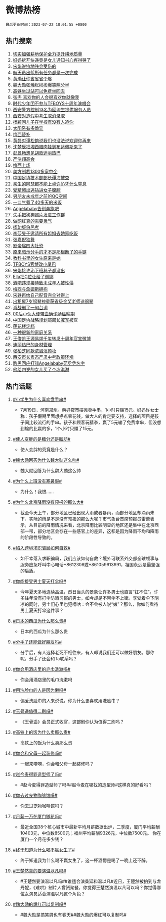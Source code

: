 # 微博热榜

`最后更新时间：2023-07-22 10:01:55 +0800`

## 热门搜索

1. [切实加强耕地保护全力提升耕地质量](https://m.weibo.cn/search?containerid=100103type%3D1%26t%3D10%26q%3D%23%E5%88%87%E5%AE%9E%E5%8A%A0%E5%BC%BA%E8%80%95%E5%9C%B0%E4%BF%9D%E6%8A%A4%E5%85%A8%E5%8A%9B%E6%8F%90%E5%8D%87%E8%80%95%E5%9C%B0%E8%B4%A8%E9%87%8F%23&stream_entry_id=51&isnewpage=1&extparam=seat%3D1%26stream_entry_id%3D51%26c_type%3D51%26pos%3D0%26cate%3D10103%26filter_type%3Drealtimehot%26dgr%3D0%26display_time%3D1689991313%26pre_seqid%3D168999131362601842031&luicode=10000011&lfid=106003type%253D25%2526t%253D3%2526disable_hot%253D1%2526filter_type%253Drealtimehot)
1. [妈妈拆开快递竟是女儿通知书心疼得哭了](https://m.weibo.cn/search?containerid=100103type%3D1%26t%3D10%26q%3D%23%E5%A6%88%E5%A6%88%E6%8B%86%E5%BC%80%E5%BF%AB%E9%80%92%E7%AB%9F%E6%98%AF%E5%A5%B3%E5%84%BF%E9%80%9A%E7%9F%A5%E4%B9%A6%E5%BF%83%E7%96%BC%E5%BE%97%E5%93%AD%E4%BA%86%23&stream_entry_id=31&isnewpage=1&extparam=seat%3D1%26c_type%3D31%26band_rank%3D1%26cate%3D5001%26lcate%3D5001%26realpos%3D1%26stream_entry_id%3D31%26q%3D%2523%25E5%25A6%2588%25E5%25A6%2588%25E6%258B%2586%25E5%25BC%2580%25E5%25BF%25AB%25E9%2580%2592%25E7%25AB%259F%25E6%2598%25AF%25E5%25A5%25B3%25E5%2584%25BF%25E9%2580%259A%25E7%259F%25A5%25E4%25B9%25A6%25E5%25BF%2583%25E7%2596%25BC%25E5%25BE%2597%25E5%2593%25AD%25E4%25BA%2586%2523%26flag%3D32768%26dgr%3D0%26filter_type%3Drealtimehot%26pos%3D0%26display_time%3D1689991313%26pre_seqid%3D168999131362601842031&luicode=10000011&lfid=106003type%253D25%2526t%253D3%2526disable_hot%253D1%2526filter_type%253Drealtimehot)
1. [宋焰说挤地铁会受伤的](https://m.weibo.cn/search?containerid=100103type%3D1%26t%3D10%26q%3D%23%E5%AE%8B%E7%84%B0%E8%AF%B4%E6%8C%A4%E5%9C%B0%E9%93%81%E4%BC%9A%E5%8F%97%E4%BC%A4%E7%9A%84%23&stream_entry_id=31&isnewpage=1&extparam=seat%3D1%26c_type%3D31%26band_rank%3D2%26cate%3D5001%26lcate%3D5001%26realpos%3D2%26stream_entry_id%3D31%26q%3D%2523%25E5%25AE%258B%25E7%2584%25B0%25E8%25AF%25B4%25E6%258C%25A4%25E5%259C%25B0%25E9%2593%2581%25E4%25BC%259A%25E5%258F%2597%25E4%25BC%25A4%25E7%259A%2584%2523%26flag%3D2%26dgr%3D0%26filter_type%3Drealtimehot%26pos%3D1%26display_time%3D1689991313%26pre_seqid%3D168999131362601842031&luicode=10000011&lfid=106003type%253D25%2526t%253D3%2526disable_hot%253D1%2526filter_type%253Drealtimehot)
1. [航天员出舱所有任务都是一次完成](https://m.weibo.cn/search?containerid=100103type%3D1%26t%3D10%26q%3D%23%E8%88%AA%E5%A4%A9%E5%91%98%E5%87%BA%E8%88%B1%E6%89%80%E6%9C%89%E4%BB%BB%E5%8A%A1%E9%83%BD%E6%98%AF%E4%B8%80%E6%AC%A1%E5%AE%8C%E6%88%90%23&stream_entry_id=31&isnewpage=1&extparam=seat%3D1%26c_type%3D31%26band_rank%3D3%26cate%3D5001%26lcate%3D5001%26realpos%3D3%26stream_entry_id%3D31%26q%3D%2523%25E8%2588%25AA%25E5%25A4%25A9%25E5%2591%2598%25E5%2587%25BA%25E8%2588%25B1%25E6%2589%2580%25E6%259C%2589%25E4%25BB%25BB%25E5%258A%25A1%25E9%2583%25BD%25E6%2598%25AF%25E4%25B8%2580%25E6%25AC%25A1%25E5%25AE%258C%25E6%2588%2590%2523%26flag%3D0%26dgr%3D0%26filter_type%3Drealtimehot%26pos%3D2%26display_time%3D1689991313%26pre_seqid%3D168999131362601842031&luicode=10000011&lfid=106003type%253D25%2526t%253D3%2526disable_hot%253D1%2526filter_type%253Drealtimehot)
1. [黄渤让你省省省个够](https://m.weibo.cn/search?containerid=100103type%3D1%26t%3D10%26q%3D%23%E9%BB%84%E6%B8%A4%E8%AE%A9%E4%BD%A0%E7%9C%81%E7%9C%81%E7%9C%81%E4%B8%AA%E5%A4%9F%23&stream_entry_id=31&isnewpage=1&extparam=seat%3D1%26topic_ad%3D1%26band_rank%3D4%26c_type%3D31%26pos%3D3%26cate%3D5001%26lcate%3D5001%26is_ad_pos%3D1%26stream_entry_id%3D31%26adid%3D197040%26q%3D%2523%25E9%25BB%2584%25E6%25B8%25A4%25E8%25AE%25A9%25E4%25BD%25A0%25E7%259C%2581%25E7%259C%2581%25E7%259C%2581%25E4%25B8%25AA%25E5%25A4%259F%2523%26dgr%3D0%26filter_type%3Drealtimehot%26display_time%3D1689991313%26pre_seqid%3D168999131362601842031&luicode=10000011&lfid=106003type%253D25%2526t%253D3%2526disable_hot%253D1%2526filter_type%253Drealtimehot)
1. [魏大勋张瀚张彬彬爆笑两分半](https://m.weibo.cn/search?containerid=100103type%3D1%26t%3D10%26q%3D%23%E9%AD%8F%E5%A4%A7%E5%8B%8B%E5%BC%A0%E7%80%9A%E5%BC%A0%E5%BD%AC%E5%BD%AC%E7%88%86%E7%AC%91%E4%B8%A4%E5%88%86%E5%8D%8A%23&stream_entry_id=31&isnewpage=1&extparam=seat%3D1%26c_type%3D31%26band_rank%3D4%26cate%3D5001%26lcate%3D5001%26realpos%3D4%26stream_entry_id%3D31%26q%3D%2523%25E9%25AD%258F%25E5%25A4%25A7%25E5%258B%258B%25E5%25BC%25A0%25E7%2580%259A%25E5%25BC%25A0%25E5%25BD%25AC%25E5%25BD%25AC%25E7%2588%2586%25E7%25AC%2591%25E4%25B8%25A4%25E5%2588%2586%25E5%258D%258A%2523%26flag%3D1%26dgr%3D0%26filter_type%3Drealtimehot%26pos%3D4%26display_time%3D1689991313%26pre_seqid%3D168999131362601842031&luicode=10000011&lfid=106003type%253D25%2526t%253D3%2526disable_hot%253D1%2526filter_type%253Drealtimehot)
1. [高铁坐过站可以免费坐回去](https://m.weibo.cn/search?containerid=100103type%3D1%26t%3D10%26q%3D%E9%AB%98%E9%93%81%E5%9D%90%E8%BF%87%E7%AB%99%E5%8F%AF%E4%BB%A5%E5%85%8D%E8%B4%B9%E5%9D%90%E5%9B%9E%E5%8E%BB&stream_entry_id=31&isnewpage=1&extparam=seat%3D1%26c_type%3D31%26band_rank%3D5%26cate%3D5001%26lcate%3D5001%26realpos%3D5%26stream_entry_id%3D31%26q%3D%25E9%25AB%2598%25E9%2593%2581%25E5%259D%2590%25E8%25BF%2587%25E7%25AB%2599%25E5%258F%25AF%25E4%25BB%25A5%25E5%2585%258D%25E8%25B4%25B9%25E5%259D%2590%25E5%259B%259E%25E5%258E%25BB%26flag%3D0%26dgr%3D0%26filter_type%3Drealtimehot%26pos%3D5%26display_time%3D1689991313%26pre_seqid%3D168999131362601842031&luicode=10000011&lfid=106003type%253D25%2526t%253D3%2526disable_hot%253D1%2526filter_type%253Drealtimehot)
1. [张杰 喜欢你的人会很喜欢你就像我](https://m.weibo.cn/search?containerid=100103type%3D1%26t%3D10%26q%3D%E5%BC%A0%E6%9D%B0+%E5%96%9C%E6%AC%A2%E4%BD%A0%E7%9A%84%E4%BA%BA%E4%BC%9A%E5%BE%88%E5%96%9C%E6%AC%A2%E4%BD%A0%E5%B0%B1%E5%83%8F%E6%88%91&stream_entry_id=31&isnewpage=1&extparam=seat%3D1%26c_type%3D31%26band_rank%3D6%26cate%3D5001%26lcate%3D5001%26realpos%3D6%26stream_entry_id%3D31%26q%3D%25E5%25BC%25A0%25E6%259D%25B0%2520%25E5%2596%259C%25E6%25AC%25A2%25E4%25BD%25A0%25E7%259A%2584%25E4%25BA%25BA%25E4%25BC%259A%25E5%25BE%2588%25E5%2596%259C%25E6%25AC%25A2%25E4%25BD%25A0%25E5%25B0%25B1%25E5%2583%258F%25E6%2588%2591%26flag%3D1%26dgr%3D0%26filter_type%3Drealtimehot%26pos%3D6%26display_time%3D1689991313%26pre_seqid%3D168999131362601842031&luicode=10000011&lfid=106003type%253D25%2526t%253D3%2526disable_hot%253D1%2526filter_type%253Drealtimehot)
1. [时代少年团不参与TFBOYS十周年演唱会](https://m.weibo.cn/search?containerid=100103type%3D1%26t%3D10%26q%3D%23%E6%97%B6%E4%BB%A3%E5%B0%91%E5%B9%B4%E5%9B%A2%E4%B8%8D%E5%8F%82%E4%B8%8ETFBOYS%E5%8D%81%E5%91%A8%E5%B9%B4%E6%BC%94%E5%94%B1%E4%BC%9A%23&stream_entry_id=31&isnewpage=1&extparam=seat%3D1%26c_type%3D31%26band_rank%3D7%26cate%3D5001%26lcate%3D5001%26realpos%3D7%26stream_entry_id%3D31%26q%3D%2523%25E6%2597%25B6%25E4%25BB%25A3%25E5%25B0%2591%25E5%25B9%25B4%25E5%259B%25A2%25E4%25B8%258D%25E5%258F%2582%25E4%25B8%258ETFBOYS%25E5%258D%2581%25E5%2591%25A8%25E5%25B9%25B4%25E6%25BC%2594%25E5%2594%25B1%25E4%25BC%259A%2523%26flag%3D16%26dgr%3D0%26filter_type%3Drealtimehot%26pos%3D7%26display_time%3D1689991313%26pre_seqid%3D168999131362601842031&luicode=10000011&lfid=106003type%253D25%2526t%253D3%2526disable_hot%253D1%2526filter_type%253Drealtimehot)
1. [西安警方控制13名为回流生提供服务人员](https://m.weibo.cn/search?containerid=100103type%3D1%26t%3D10%26q%3D%23%E8%A5%BF%E5%AE%89%E8%AD%A6%E6%96%B9%E6%8E%A7%E5%88%B613%E5%90%8D%E4%B8%BA%E5%9B%9E%E6%B5%81%E7%94%9F%E6%8F%90%E4%BE%9B%E6%9C%8D%E5%8A%A1%E4%BA%BA%E5%91%98%23&stream_entry_id=31&isnewpage=1&extparam=seat%3D1%26c_type%3D31%26band_rank%3D8%26cate%3D5001%26lcate%3D5001%26realpos%3D8%26stream_entry_id%3D31%26q%3D%2523%25E8%25A5%25BF%25E5%25AE%2589%25E8%25AD%25A6%25E6%2596%25B9%25E6%258E%25A7%25E5%2588%25B613%25E5%2590%258D%25E4%25B8%25BA%25E5%259B%259E%25E6%25B5%2581%25E7%2594%259F%25E6%258F%2590%25E4%25BE%259B%25E6%259C%258D%25E5%258A%25A1%25E4%25BA%25BA%25E5%2591%2598%2523%26flag%3D0%26dgr%3D0%26filter_type%3Drealtimehot%26pos%3D8%26display_time%3D1689991313%26pre_seqid%3D168999131362601842031&luicode=10000011&lfid=106003type%253D25%2526t%253D3%2526disable_hot%253D1%2526filter_type%253Drealtimehot)
1. [西安对造假中考生取消录取](https://m.weibo.cn/search?containerid=100103type%3D1%26t%3D10%26q%3D%23%E8%A5%BF%E5%AE%89%E5%AF%B9%E9%80%A0%E5%81%87%E4%B8%AD%E8%80%83%E7%94%9F%E5%8F%96%E6%B6%88%E5%BD%95%E5%8F%96%23&stream_entry_id=31&isnewpage=1&extparam=seat%3D1%26c_type%3D31%26band_rank%3D9%26cate%3D5001%26lcate%3D5001%26realpos%3D9%26stream_entry_id%3D31%26q%3D%2523%25E8%25A5%25BF%25E5%25AE%2589%25E5%25AF%25B9%25E9%2580%25A0%25E5%2581%2587%25E4%25B8%25AD%25E8%2580%2583%25E7%2594%259F%25E5%258F%2596%25E6%25B6%2588%25E5%25BD%2595%25E5%258F%2596%2523%26flag%3D1%26dgr%3D0%26filter_type%3Drealtimehot%26pos%3D9%26display_time%3D1689991313%26pre_seqid%3D168999131362601842031&luicode=10000011&lfid=106003type%253D25%2526t%253D3%2526disable_hot%253D1%2526filter_type%253Drealtimehot)
1. [杨颖问儿子在学校有没有人追你](https://m.weibo.cn/search?containerid=100103type%3D1%26t%3D10%26q%3D%23%E6%9D%A8%E9%A2%96%E9%97%AE%E5%84%BF%E5%AD%90%E5%9C%A8%E5%AD%A6%E6%A0%A1%E6%9C%89%E6%B2%A1%E6%9C%89%E4%BA%BA%E8%BF%BD%E4%BD%A0%23&stream_entry_id=31&isnewpage=1&extparam=seat%3D1%26c_type%3D31%26band_rank%3D10%26cate%3D5001%26lcate%3D5001%26realpos%3D10%26stream_entry_id%3D31%26q%3D%2523%25E6%259D%25A8%25E9%25A2%2596%25E9%2597%25AE%25E5%2584%25BF%25E5%25AD%2590%25E5%259C%25A8%25E5%25AD%25A6%25E6%25A0%25A1%25E6%259C%2589%25E6%25B2%25A1%25E6%259C%2589%25E4%25BA%25BA%25E8%25BF%25BD%25E4%25BD%25A0%2523%26flag%3D2%26dgr%3D0%26filter_type%3Drealtimehot%26pos%3D10%26display_time%3D1689991313%26pre_seqid%3D168999131362601842031&luicode=10000011&lfid=106003type%253D25%2526t%253D3%2526disable_hot%253D1%2526filter_type%253Drealtimehot)
1. [太阳系有多诡异](https://m.weibo.cn/search?containerid=100103type%3D1%26t%3D10%26q%3D%E5%A4%AA%E9%98%B3%E7%B3%BB%E6%9C%89%E5%A4%9A%E8%AF%A1%E5%BC%82&stream_entry_id=31&isnewpage=1&extparam=seat%3D1%26c_type%3D31%26band_rank%3D11%26cate%3D5001%26lcate%3D5001%26realpos%3D11%26stream_entry_id%3D31%26q%3D%25E5%25A4%25AA%25E9%2598%25B3%25E7%25B3%25BB%25E6%259C%2589%25E5%25A4%259A%25E8%25AF%25A1%25E5%25BC%2582%26flag%3D1%26dgr%3D0%26filter_type%3Drealtimehot%26pos%3D11%26display_time%3D1689991313%26pre_seqid%3D168999131362601842031&luicode=10000011&lfid=106003type%253D25%2526t%253D3%2526disable_hot%253D1%2526filter_type%253Drealtimehot)
1. [梅西替补](https://m.weibo.cn/search?containerid=100103type%3D1%26t%3D10%26q%3D%E6%A2%85%E8%A5%BF%E6%9B%BF%E8%A1%A5&stream_entry_id=31&isnewpage=1&extparam=seat%3D1%26c_type%3D31%26band_rank%3D12%26cate%3D5001%26lcate%3D5001%26realpos%3D12%26stream_entry_id%3D31%26q%3D%25E6%25A2%2585%25E8%25A5%25BF%25E6%259B%25BF%25E8%25A1%25A5%26flag%3D0%26dgr%3D0%26filter_type%3Drealtimehot%26pos%3D12%26display_time%3D1689991313%26pre_seqid%3D168999131362601842031&luicode=10000011&lfid=106003type%253D25%2526t%253D3%2526disable_hot%253D1%2526filter_type%253Drealtimehot)
1. [黄磊对谭松韵说我们也没法说欢迎你再来](https://m.weibo.cn/search?containerid=100103type%3D1%26t%3D10%26q%3D%23%E9%BB%84%E7%A3%8A%E5%AF%B9%E8%B0%AD%E6%9D%BE%E9%9F%B5%E8%AF%B4%E6%88%91%E4%BB%AC%E4%B9%9F%E6%B2%A1%E6%B3%95%E8%AF%B4%E6%AC%A2%E8%BF%8E%E4%BD%A0%E5%86%8D%E6%9D%A5%23&stream_entry_id=31&isnewpage=1&extparam=seat%3D1%26c_type%3D31%26band_rank%3D13%26cate%3D5001%26lcate%3D5001%26realpos%3D13%26stream_entry_id%3D31%26q%3D%2523%25E9%25BB%2584%25E7%25A3%258A%25E5%25AF%25B9%25E8%25B0%25AD%25E6%259D%25BE%25E9%259F%25B5%25E8%25AF%25B4%25E6%2588%2591%25E4%25BB%25AC%25E4%25B9%259F%25E6%25B2%25A1%25E6%25B3%2595%25E8%25AF%25B4%25E6%25AC%25A2%25E8%25BF%258E%25E4%25BD%25A0%25E5%2586%258D%25E6%259D%25A5%2523%26flag%3D1%26dgr%3D0%26filter_type%3Drealtimehot%26pos%3D13%26display_time%3D1689991313%26pre_seqid%3D168999131362601842031&luicode=10000011&lfid=106003type%253D25%2526t%253D3%2526disable_hot%253D1%2526filter_type%253Drealtimehot)
1. [沈梦辰把湘西腊肉挂到布达佩斯来了](https://m.weibo.cn/search?containerid=100103type%3D1%26t%3D10%26q%3D%23%E6%B2%88%E6%A2%A6%E8%BE%B0%E6%8A%8A%E6%B9%98%E8%A5%BF%E8%85%8A%E8%82%89%E6%8C%82%E5%88%B0%E5%B8%83%E8%BE%BE%E4%BD%A9%E6%96%AF%E6%9D%A5%E4%BA%86%23&stream_entry_id=31&isnewpage=1&extparam=seat%3D1%26c_type%3D31%26band_rank%3D14%26cate%3D5001%26lcate%3D5001%26realpos%3D14%26stream_entry_id%3D31%26q%3D%2523%25E6%25B2%2588%25E6%25A2%25A6%25E8%25BE%25B0%25E6%258A%258A%25E6%25B9%2598%25E8%25A5%25BF%25E8%2585%258A%25E8%2582%2589%25E6%258C%2582%25E5%2588%25B0%25E5%25B8%2583%25E8%25BE%25BE%25E4%25BD%25A9%25E6%2596%25AF%25E6%259D%25A5%25E4%25BA%2586%2523%26flag%3D1%26dgr%3D0%26filter_type%3Drealtimehot%26pos%3D14%26display_time%3D1689991313%26pre_seqid%3D168999131362601842031&luicode=10000011&lfid=106003type%253D25%2526t%253D3%2526disable_hot%253D1%2526filter_type%253Drealtimehot)
1. [彭昱畅想见胡歌迪丽热巴](https://m.weibo.cn/search?containerid=100103type%3D1%26t%3D10%26q%3D%23%E5%BD%AD%E6%98%B1%E7%95%85%E6%83%B3%E8%A7%81%E8%83%A1%E6%AD%8C%E8%BF%AA%E4%B8%BD%E7%83%AD%E5%B7%B4%23&stream_entry_id=31&isnewpage=1&extparam=seat%3D1%26c_type%3D31%26band_rank%3D15%26cate%3D5001%26lcate%3D5001%26realpos%3D15%26stream_entry_id%3D31%26q%3D%2523%25E5%25BD%25AD%25E6%2598%25B1%25E7%2595%2585%25E6%2583%25B3%25E8%25A7%2581%25E8%2583%25A1%25E6%25AD%258C%25E8%25BF%25AA%25E4%25B8%25BD%25E7%2583%25AD%25E5%25B7%25B4%2523%26flag%3D1%26dgr%3D0%26filter_type%3Drealtimehot%26pos%3D15%26display_time%3D1689991313%26pre_seqid%3D168999131362601842031&luicode=10000011&lfid=106003type%253D25%2526t%253D3%2526disable_hot%253D1%2526filter_type%253Drealtimehot)
1. [严浩翔高会](https://m.weibo.cn/search?containerid=100103type%3D1%26t%3D10%26q%3D%E4%B8%A5%E6%B5%A9%E7%BF%94%E9%AB%98%E4%BC%9A&stream_entry_id=31&isnewpage=1&extparam=seat%3D1%26c_type%3D31%26band_rank%3D16%26cate%3D5001%26lcate%3D5001%26realpos%3D16%26stream_entry_id%3D31%26q%3D%25E4%25B8%25A5%25E6%25B5%25A9%25E7%25BF%2594%25E9%25AB%2598%25E4%25BC%259A%26flag%3D1%26dgr%3D0%26filter_type%3Drealtimehot%26pos%3D16%26display_time%3D1689991313%26pre_seqid%3D168999131362601842031&luicode=10000011&lfid=106003type%253D25%2526t%253D3%2526disable_hot%253D1%2526filter_type%253Drealtimehot)
1. [梅西上场](https://m.weibo.cn/search?containerid=100103type%3D1%26t%3D10%26q%3D%E6%A2%85%E8%A5%BF%E4%B8%8A%E5%9C%BA&stream_entry_id=31&isnewpage=1&extparam=seat%3D1%26c_type%3D31%26band_rank%3D17%26cate%3D5001%26lcate%3D5001%26realpos%3D17%26stream_entry_id%3D31%26q%3D%25E6%25A2%2585%25E8%25A5%25BF%25E4%25B8%258A%25E5%259C%25BA%26flag%3D1%26dgr%3D0%26filter_type%3Drealtimehot%26pos%3D17%26display_time%3D1689991313%26pre_seqid%3D168999131362601842031&luicode=10000011&lfid=106003type%253D25%2526t%253D3%2526disable_hot%253D1%2526filter_type%253Drealtimehot)
1. [美方制裁1300多家中企](https://m.weibo.cn/search?containerid=100103type%3D1%26t%3D10%26q%3D%23%E7%BE%8E%E6%96%B9%E5%88%B6%E8%A3%811300%E5%A4%9A%E5%AE%B6%E4%B8%AD%E4%BC%81%23&stream_entry_id=31&isnewpage=1&extparam=seat%3D1%26c_type%3D31%26band_rank%3D18%26cate%3D5001%26lcate%3D5001%26realpos%3D18%26stream_entry_id%3D31%26q%3D%2523%25E7%25BE%258E%25E6%2596%25B9%25E5%2588%25B6%25E8%25A3%25811300%25E5%25A4%259A%25E5%25AE%25B6%25E4%25B8%25AD%25E4%25BC%2581%2523%26flag%3D0%26dgr%3D0%26filter_type%3Drealtimehot%26pos%3D18%26display_time%3D1689991313%26pre_seqid%3D168999131362601842031&luicode=10000011&lfid=106003type%253D25%2526t%253D3%2526disable_hot%253D1%2526filter_type%253Drealtimehot)
1. [中国足协技术部部长谭海被查](https://m.weibo.cn/search?containerid=100103type%3D1%26t%3D10%26q%3D%23%E4%B8%AD%E5%9B%BD%E8%B6%B3%E5%8D%8F%E6%8A%80%E6%9C%AF%E9%83%A8%E9%83%A8%E9%95%BF%E8%B0%AD%E6%B5%B7%E8%A2%AB%E6%9F%A5%23&stream_entry_id=31&isnewpage=1&extparam=seat%3D1%26c_type%3D31%26band_rank%3D19%26cate%3D5001%26lcate%3D5001%26realpos%3D19%26stream_entry_id%3D31%26q%3D%2523%25E4%25B8%25AD%25E5%259B%25BD%25E8%25B6%25B3%25E5%258D%258F%25E6%258A%2580%25E6%259C%25AF%25E9%2583%25A8%25E9%2583%25A8%25E9%2595%25BF%25E8%25B0%25AD%25E6%25B5%25B7%25E8%25A2%25AB%25E6%259F%25A5%2523%26flag%3D1%26dgr%3D0%26filter_type%3Drealtimehot%26pos%3D19%26display_time%3D1689991313%26pre_seqid%3D168999131362601842031&luicode=10000011&lfid=106003type%253D25%2526t%253D3%2526disable_hot%253D1%2526filter_type%253Drealtimehot)
1. [亲生的阿瑟都不能上桌许沁凭什么窒息](https://m.weibo.cn/search?containerid=100103type%3D1%26t%3D10%26q%3D%23%E4%BA%B2%E7%94%9F%E7%9A%84%E9%98%BF%E7%91%9F%E9%83%BD%E4%B8%8D%E8%83%BD%E4%B8%8A%E6%A1%8C%E8%AE%B8%E6%B2%81%E5%87%AD%E4%BB%80%E4%B9%88%E7%AA%92%E6%81%AF%23&stream_entry_id=31&isnewpage=1&extparam=seat%3D1%26c_type%3D31%26band_rank%3D20%26cate%3D5001%26lcate%3D5001%26realpos%3D20%26stream_entry_id%3D31%26q%3D%2523%25E4%25BA%25B2%25E7%2594%259F%25E7%259A%2584%25E9%2598%25BF%25E7%2591%259F%25E9%2583%25BD%25E4%25B8%258D%25E8%2583%25BD%25E4%25B8%258A%25E6%25A1%258C%25E8%25AE%25B8%25E6%25B2%2581%25E5%2587%25AD%25E4%25BB%2580%25E4%25B9%2588%25E7%25AA%2592%25E6%2581%25AF%2523%26flag%3D2%26dgr%3D0%26filter_type%3Drealtimehot%26pos%3D20%26display_time%3D1689991313%26pre_seqid%3D168999131362601842031&luicode=10000011&lfid=106003type%253D25%2526t%253D3%2526disable_hot%253D1%2526filter_type%253Drealtimehot)
1. [受精卵出逃钻进女子腹腔](https://m.weibo.cn/search?containerid=100103type%3D1%26t%3D10%26q%3D%23%E5%8F%97%E7%B2%BE%E5%8D%B5%E5%87%BA%E9%80%83%E9%92%BB%E8%BF%9B%E5%A5%B3%E5%AD%90%E8%85%B9%E8%85%94%23&stream_entry_id=31&isnewpage=1&extparam=seat%3D1%26c_type%3D31%26band_rank%3D21%26cate%3D5001%26lcate%3D5001%26realpos%3D21%26stream_entry_id%3D31%26q%3D%2523%25E5%258F%2597%25E7%25B2%25BE%25E5%258D%25B5%25E5%2587%25BA%25E9%2580%2583%25E9%2592%25BB%25E8%25BF%259B%25E5%25A5%25B3%25E5%25AD%2590%25E8%2585%25B9%25E8%2585%2594%2523%26flag%3D2%26dgr%3D0%26filter_type%3Drealtimehot%26pos%3D21%26display_time%3D1689991313%26pre_seqid%3D168999131362601842031&luicode=10000011&lfid=106003type%253D25%2526t%253D3%2526disable_hot%253D1%2526filter_type%253Drealtimehot)
1. [男朋友未成年之前的QQ空间](https://m.weibo.cn/search?containerid=100103type%3D1%26t%3D10%26q%3D%23%E7%94%B7%E6%9C%8B%E5%8F%8B%E6%9C%AA%E6%88%90%E5%B9%B4%E4%B9%8B%E5%89%8D%E7%9A%84QQ%E7%A9%BA%E9%97%B4%23&stream_entry_id=31&isnewpage=1&extparam=seat%3D1%26c_type%3D31%26band_rank%3D22%26cate%3D5001%26lcate%3D5001%26realpos%3D22%26stream_entry_id%3D31%26q%3D%2523%25E7%2594%25B7%25E6%259C%258B%25E5%258F%258B%25E6%259C%25AA%25E6%2588%2590%25E5%25B9%25B4%25E4%25B9%258B%25E5%2589%258D%25E7%259A%2584QQ%25E7%25A9%25BA%25E9%2597%25B4%2523%26flag%3D1%26dgr%3D0%26filter_type%3Drealtimehot%26pos%3D22%26display_time%3D1689991313%26pre_seqid%3D168999131362601842031&luicode=10000011&lfid=106003type%253D25%2526t%253D3%2526disable_hot%253D1%2526filter_type%253Drealtimehot)
1. [一口气煮了40多天的米饭](https://m.weibo.cn/search?containerid=100103type%3D1%26t%3D10%26q%3D%23%E4%B8%80%E5%8F%A3%E6%B0%94%E7%85%AE%E4%BA%8640%E5%A4%9A%E5%A4%A9%E7%9A%84%E7%B1%B3%E9%A5%AD%23&stream_entry_id=31&isnewpage=1&extparam=seat%3D1%26c_type%3D31%26band_rank%3D23%26cate%3D5001%26lcate%3D5001%26realpos%3D23%26stream_entry_id%3D31%26q%3D%2523%25E4%25B8%2580%25E5%258F%25A3%25E6%25B0%2594%25E7%2585%25AE%25E4%25BA%258640%25E5%25A4%259A%25E5%25A4%25A9%25E7%259A%2584%25E7%25B1%25B3%25E9%25A5%25AD%2523%26flag%3D0%26dgr%3D0%26filter_type%3Drealtimehot%26pos%3D23%26display_time%3D1689991313%26pre_seqid%3D168999131362601842031&luicode=10000011&lfid=106003type%253D25%2526t%253D3%2526disable_hot%253D1%2526filter_type%253Drealtimehot)
1. [Angelababy告别奔跑吧](https://m.weibo.cn/search?containerid=100103type%3D1%26t%3D10%26q%3D%23Angelababy%E5%91%8A%E5%88%AB%E5%A5%94%E8%B7%91%E5%90%A7%23&stream_entry_id=31&isnewpage=1&extparam=seat%3D1%26c_type%3D31%26band_rank%3D24%26cate%3D5001%26lcate%3D5001%26realpos%3D24%26stream_entry_id%3D31%26q%3D%2523Angelababy%25E5%2591%258A%25E5%2588%25AB%25E5%25A5%2594%25E8%25B7%2591%25E5%2590%25A7%2523%26flag%3D2%26dgr%3D0%26filter_type%3Drealtimehot%26pos%3D24%26display_time%3D1689991313%26pre_seqid%3D168999131362601842031&luicode=10000011&lfid=106003type%253D25%2526t%253D3%2526disable_hot%253D1%2526filter_type%253Drealtimehot)
1. [失手把狗狗照片发进工作群](https://m.weibo.cn/search?containerid=100103type%3D1%26t%3D10%26q%3D%E5%A4%B1%E6%89%8B%E6%8A%8A%E7%8B%97%E7%8B%97%E7%85%A7%E7%89%87%E5%8F%91%E8%BF%9B%E5%B7%A5%E4%BD%9C%E7%BE%A4&stream_entry_id=31&isnewpage=1&extparam=seat%3D1%26c_type%3D31%26band_rank%3D25%26cate%3D5001%26lcate%3D5001%26realpos%3D25%26stream_entry_id%3D31%26q%3D%25E5%25A4%25B1%25E6%2589%258B%25E6%258A%258A%25E7%258B%2597%25E7%258B%2597%25E7%2585%25A7%25E7%2589%2587%25E5%258F%2591%25E8%25BF%259B%25E5%25B7%25A5%25E4%25BD%259C%25E7%25BE%25A4%26flag%3D0%26dgr%3D0%26filter_type%3Drealtimehot%26pos%3D25%26display_time%3D1689991313%26pre_seqid%3D168999131362601842031&luicode=10000011&lfid=106003type%253D25%2526t%253D3%2526disable_hot%253D1%2526filter_type%253Drealtimehot)
1. [做网红真的需要勇气](https://m.weibo.cn/search?containerid=100103type%3D1%26t%3D10%26q%3D%23%E5%81%9A%E7%BD%91%E7%BA%A2%E7%9C%9F%E7%9A%84%E9%9C%80%E8%A6%81%E5%8B%87%E6%B0%94%23&stream_entry_id=31&isnewpage=1&extparam=seat%3D1%26c_type%3D31%26band_rank%3D26%26cate%3D5001%26lcate%3D5001%26realpos%3D26%26stream_entry_id%3D31%26q%3D%2523%25E5%2581%259A%25E7%25BD%2591%25E7%25BA%25A2%25E7%259C%259F%25E7%259A%2584%25E9%259C%2580%25E8%25A6%2581%25E5%258B%2587%25E6%25B0%2594%2523%26flag%3D1%26dgr%3D0%26filter_type%3Drealtimehot%26pos%3D26%26display_time%3D1689991313%26pre_seqid%3D168999131362601842031&luicode=10000011&lfid=106003type%253D25%2526t%253D3%2526disable_hot%253D1%2526filter_type%253Drealtimehot)
1. [杨玏版伯邑考](https://m.weibo.cn/search?containerid=100103type%3D1%26t%3D10%26q%3D%23%E6%9D%A8%E7%8E%8F%E7%89%88%E4%BC%AF%E9%82%91%E8%80%83%23&stream_entry_id=31&isnewpage=1&extparam=seat%3D1%26c_type%3D31%26band_rank%3D27%26cate%3D5001%26lcate%3D5001%26realpos%3D27%26stream_entry_id%3D31%26q%3D%2523%25E6%259D%25A8%25E7%258E%258F%25E7%2589%2588%25E4%25BC%25AF%25E9%2582%2591%25E8%2580%2583%2523%26flag%3D1%26dgr%3D0%26filter_type%3Drealtimehot%26pos%3D27%26display_time%3D1689991313%26pre_seqid%3D168999131362601842031&luicode=10000011&lfid=106003type%253D25%2526t%253D3%2526disable_hot%253D1%2526filter_type%253Drealtimehot)
1. [李莎旻子邀请所有姐姐去她家吃饭](https://m.weibo.cn/search?containerid=100103type%3D1%26t%3D10%26q%3D%23%E6%9D%8E%E8%8E%8E%E6%97%BB%E5%AD%90%E9%82%80%E8%AF%B7%E6%89%80%E6%9C%89%E5%A7%90%E5%A7%90%E5%8E%BB%E5%A5%B9%E5%AE%B6%E5%90%83%E9%A5%AD%23&stream_entry_id=31&isnewpage=1&extparam=seat%3D1%26c_type%3D31%26band_rank%3D28%26cate%3D5001%26lcate%3D5001%26realpos%3D28%26stream_entry_id%3D31%26q%3D%2523%25E6%259D%258E%25E8%258E%258E%25E6%2597%25BB%25E5%25AD%2590%25E9%2582%2580%25E8%25AF%25B7%25E6%2589%2580%25E6%259C%2589%25E5%25A7%2590%25E5%25A7%2590%25E5%258E%25BB%25E5%25A5%25B9%25E5%25AE%25B6%25E5%2590%2583%25E9%25A5%25AD%2523%26flag%3D1%26dgr%3D0%26filter_type%3Drealtimehot%26pos%3D28%26display_time%3D1689991313%26pre_seqid%3D168999131362601842031&luicode=10000011&lfid=106003type%253D25%2526t%253D3%2526disable_hot%253D1%2526filter_type%253Drealtimehot)
1. [张嘉倪独舞](https://m.weibo.cn/search?containerid=100103type%3D1%26t%3D10%26q%3D%23%E5%BC%A0%E5%98%89%E5%80%AA%E7%8B%AC%E8%88%9E%23&stream_entry_id=31&isnewpage=1&extparam=seat%3D1%26c_type%3D31%26band_rank%3D29%26cate%3D5001%26lcate%3D5001%26realpos%3D29%26stream_entry_id%3D31%26q%3D%2523%25E5%25BC%25A0%25E5%2598%2589%25E5%2580%25AA%25E7%258B%25AC%25E8%2588%259E%2523%26flag%3D1%26dgr%3D0%26filter_type%3Drealtimehot%26pos%3D29%26display_time%3D1689991313%26pre_seqid%3D168999131362601842031&luicode=10000011&lfid=106003type%253D25%2526t%253D3%2526disable_hot%253D1%2526filter_type%253Drealtimehot)
1. [影帝届四大社恐](https://m.weibo.cn/search?containerid=100103type%3D1%26t%3D10%26q%3D%E5%BD%B1%E5%B8%9D%E5%B1%8A%E5%9B%9B%E5%A4%A7%E7%A4%BE%E6%81%90&stream_entry_id=31&isnewpage=1&extparam=seat%3D1%26c_type%3D31%26band_rank%3D30%26cate%3D5001%26lcate%3D5001%26realpos%3D30%26stream_entry_id%3D31%26q%3D%25E5%25BD%25B1%25E5%25B8%259D%25E5%25B1%258A%25E5%259B%259B%25E5%25A4%25A7%25E7%25A4%25BE%25E6%2581%2590%26flag%3D0%26dgr%3D0%26filter_type%3Drealtimehot%26pos%3D30%26display_time%3D1689991313%26pre_seqid%3D168999131362601842031&luicode=10000011&lfid=106003type%253D25%2526t%253D3%2526disable_hot%253D1%2526filter_type%253Drealtimehot)
1. [原来暗示分手的才不是那根断了的手链](https://m.weibo.cn/search?containerid=100103type%3D1%26t%3D10%26q%3D%E5%8E%9F%E6%9D%A5%E6%9A%97%E7%A4%BA%E5%88%86%E6%89%8B%E7%9A%84%E6%89%8D%E4%B8%8D%E6%98%AF%E9%82%A3%E6%A0%B9%E6%96%AD%E4%BA%86%E7%9A%84%E6%89%8B%E9%93%BE&stream_entry_id=31&isnewpage=1&extparam=seat%3D1%26c_type%3D31%26band_rank%3D31%26cate%3D5001%26lcate%3D5001%26realpos%3D31%26stream_entry_id%3D31%26q%3D%25E5%258E%259F%25E6%259D%25A5%25E6%259A%2597%25E7%25A4%25BA%25E5%2588%2586%25E6%2589%258B%25E7%259A%2584%25E6%2589%258D%25E4%25B8%258D%25E6%2598%25AF%25E9%2582%25A3%25E6%25A0%25B9%25E6%2596%25AD%25E4%25BA%2586%25E7%259A%2584%25E6%2589%258B%25E9%2593%25BE%26flag%3D1%26dgr%3D0%26filter_type%3Drealtimehot%26pos%3D31%26display_time%3D1689991313%26pre_seqid%3D168999131362601842031&luicode=10000011&lfid=106003type%253D25%2526t%253D3%2526disable_hot%253D1%2526filter_type%253Drealtimehot)
1. [教科书里的女生原来是她](https://m.weibo.cn/search?containerid=100103type%3D1%26t%3D10%26q%3D%23%E6%95%99%E7%A7%91%E4%B9%A6%E9%87%8C%E7%9A%84%E5%A5%B3%E7%94%9F%E5%8E%9F%E6%9D%A5%E6%98%AF%E5%A5%B9%23&stream_entry_id=31&isnewpage=1&extparam=seat%3D1%26c_type%3D31%26band_rank%3D32%26cate%3D5001%26lcate%3D5001%26realpos%3D32%26stream_entry_id%3D31%26q%3D%2523%25E6%2595%2599%25E7%25A7%2591%25E4%25B9%25A6%25E9%2587%258C%25E7%259A%2584%25E5%25A5%25B3%25E7%2594%259F%25E5%258E%259F%25E6%259D%25A5%25E6%2598%25AF%25E5%25A5%25B9%2523%26flag%3D1%26dgr%3D0%26filter_type%3Drealtimehot%26pos%3D32%26display_time%3D1689991313%26pre_seqid%3D168999131362601842031&luicode=10000011&lfid=106003type%253D25%2526t%253D3%2526disable_hot%253D1%2526filter_type%253Drealtimehot)
1. [TFBOYS官博改小尾巴](https://m.weibo.cn/search?containerid=100103type%3D1%26t%3D10%26q%3D%23TFBOYS%E5%AE%98%E5%8D%9A%E6%94%B9%E5%B0%8F%E5%B0%BE%E5%B7%B4%23&stream_entry_id=31&isnewpage=1&extparam=seat%3D1%26c_type%3D31%26band_rank%3D33%26cate%3D5001%26lcate%3D5001%26realpos%3D33%26stream_entry_id%3D31%26q%3D%2523TFBOYS%25E5%25AE%2598%25E5%258D%259A%25E6%2594%25B9%25E5%25B0%258F%25E5%25B0%25BE%25E5%25B7%25B4%2523%26flag%3D0%26dgr%3D0%26filter_type%3Drealtimehot%26pos%3D33%26display_time%3D1689991313%26pre_seqid%3D168999131362601842031&luicode=10000011&lfid=106003type%253D25%2526t%253D3%2526disable_hot%253D1%2526filter_type%253Drealtimehot)
1. [宋焰接许沁下班巷子都没出](https://m.weibo.cn/search?containerid=100103type%3D1%26t%3D10%26q%3D%23%E5%AE%8B%E7%84%B0%E6%8E%A5%E8%AE%B8%E6%B2%81%E4%B8%8B%E7%8F%AD%E5%B7%B7%E5%AD%90%E9%83%BD%E6%B2%A1%E5%87%BA%23&stream_entry_id=31&isnewpage=1&extparam=seat%3D1%26c_type%3D31%26band_rank%3D34%26cate%3D5001%26lcate%3D5001%26realpos%3D34%26stream_entry_id%3D31%26q%3D%2523%25E5%25AE%258B%25E7%2584%25B0%25E6%258E%25A5%25E8%25AE%25B8%25E6%25B2%2581%25E4%25B8%258B%25E7%258F%25AD%25E5%25B7%25B7%25E5%25AD%2590%25E9%2583%25BD%25E6%25B2%25A1%25E5%2587%25BA%2523%26flag%3D0%26dgr%3D0%26filter_type%3Drealtimehot%26pos%3D34%26display_time%3D1689991313%26pre_seqid%3D168999131362601842031&luicode=10000011&lfid=106003type%253D25%2526t%253D3%2526disable_hot%253D1%2526filter_type%253Drealtimehot)
1. [Ella把C位让给了谢娜](https://m.weibo.cn/search?containerid=100103type%3D1%26t%3D10%26q%3D%23Ella%E6%8A%8AC%E4%BD%8D%E8%AE%A9%E7%BB%99%E4%BA%86%E8%B0%A2%E5%A8%9C%23&stream_entry_id=31&isnewpage=1&extparam=seat%3D1%26c_type%3D31%26band_rank%3D35%26cate%3D5001%26lcate%3D5001%26realpos%3D35%26stream_entry_id%3D31%26q%3D%2523Ella%25E6%258A%258AC%25E4%25BD%258D%25E8%25AE%25A9%25E7%25BB%2599%25E4%25BA%2586%25E8%25B0%25A2%25E5%25A8%259C%2523%26flag%3D0%26dgr%3D0%26filter_type%3Drealtimehot%26pos%3D35%26display_time%3D1689991313%26pre_seqid%3D168999131362601842031&luicode=10000011&lfid=106003type%253D25%2526t%253D3%2526disable_hot%253D1%2526filter_type%253Drealtimehot)
1. [酒吧违规接待致未成年人被性侵](https://m.weibo.cn/search?containerid=100103type%3D1%26t%3D10%26q%3D%23%E9%85%92%E5%90%A7%E8%BF%9D%E8%A7%84%E6%8E%A5%E5%BE%85%E8%87%B4%E6%9C%AA%E6%88%90%E5%B9%B4%E4%BA%BA%E8%A2%AB%E6%80%A7%E4%BE%B5%23&stream_entry_id=31&isnewpage=1&extparam=seat%3D1%26c_type%3D31%26band_rank%3D36%26cate%3D5001%26lcate%3D5001%26realpos%3D36%26stream_entry_id%3D31%26q%3D%2523%25E9%2585%2592%25E5%2590%25A7%25E8%25BF%259D%25E8%25A7%2584%25E6%258E%25A5%25E5%25BE%2585%25E8%2587%25B4%25E6%259C%25AA%25E6%2588%2590%25E5%25B9%25B4%25E4%25BA%25BA%25E8%25A2%25AB%25E6%2580%25A7%25E4%25BE%25B5%2523%26flag%3D0%26dgr%3D0%26filter_type%3Drealtimehot%26pos%3D36%26display_time%3D1689991313%26pre_seqid%3D168999131362601842031&luicode=10000011&lfid=106003type%253D25%2526t%253D3%2526disable_hot%253D1%2526filter_type%253Drealtimehot)
1. [梅西与詹姆斯拥抱](https://m.weibo.cn/search?containerid=100103type%3D1%26t%3D10%26q%3D%23%E6%A2%85%E8%A5%BF%E4%B8%8E%E8%A9%B9%E5%A7%86%E6%96%AF%E6%8B%A5%E6%8A%B1%23&stream_entry_id=31&isnewpage=1&extparam=seat%3D1%26c_type%3D31%26band_rank%3D37%26cate%3D5001%26lcate%3D5001%26realpos%3D37%26stream_entry_id%3D31%26q%3D%2523%25E6%25A2%2585%25E8%25A5%25BF%25E4%25B8%258E%25E8%25A9%25B9%25E5%25A7%2586%25E6%2596%25AF%25E6%258B%25A5%25E6%258A%25B1%2523%26flag%3D1%26dgr%3D0%26filter_type%3Drealtimehot%26pos%3D37%26display_time%3D1689991313%26pre_seqid%3D168999131362601842031&luicode=10000011&lfid=106003type%253D25%2526t%253D3%2526disable_hot%253D1%2526filter_type%253Drealtimehot)
1. [宋轶再给自己配音完全对得上](https://m.weibo.cn/search?containerid=100103type%3D1%26t%3D10%26q%3D%23%E5%AE%8B%E8%BD%B6%E5%86%8D%E7%BB%99%E8%87%AA%E5%B7%B1%E9%85%8D%E9%9F%B3%E5%AE%8C%E5%85%A8%E5%AF%B9%E5%BE%97%E4%B8%8A%23&stream_entry_id=31&isnewpage=1&extparam=seat%3D1%26c_type%3D31%26band_rank%3D38%26cate%3D5001%26lcate%3D5001%26realpos%3D38%26stream_entry_id%3D31%26q%3D%2523%25E5%25AE%258B%25E8%25BD%25B6%25E5%2586%258D%25E7%25BB%2599%25E8%2587%25AA%25E5%25B7%25B1%25E9%2585%258D%25E9%259F%25B3%25E5%25AE%258C%25E5%2585%25A8%25E5%25AF%25B9%25E5%25BE%2597%25E4%25B8%258A%2523%26flag%3D1%26dgr%3D0%26filter_type%3Drealtimehot%26pos%3D38%26display_time%3D1689991313%26pre_seqid%3D168999131362601842031&luicode=10000011&lfid=106003type%253D25%2526t%253D3%2526disable_hot%253D1%2526filter_type%253Drealtimehot)
1. [出租屋7岁钢琴神童获省级金奖老师送钢琴](https://m.weibo.cn/search?containerid=100103type%3D1%26t%3D10%26q%3D%23%E5%87%BA%E7%A7%9F%E5%B1%8B7%E5%B2%81%E9%92%A2%E7%90%B4%E7%A5%9E%E7%AB%A5%E8%8E%B7%E7%9C%81%E7%BA%A7%E9%87%91%E5%A5%96%E8%80%81%E5%B8%88%E9%80%81%E9%92%A2%E7%90%B4%23&stream_entry_id=31&isnewpage=1&extparam=seat%3D1%26c_type%3D31%26band_rank%3D39%26cate%3D5001%26lcate%3D5001%26realpos%3D39%26stream_entry_id%3D31%26q%3D%2523%25E5%2587%25BA%25E7%25A7%259F%25E5%25B1%258B7%25E5%25B2%2581%25E9%2592%25A2%25E7%2590%25B4%25E7%25A5%259E%25E7%25AB%25A5%25E8%258E%25B7%25E7%259C%2581%25E7%25BA%25A7%25E9%2587%2591%25E5%25A5%2596%25E8%2580%2581%25E5%25B8%2588%25E9%2580%2581%25E9%2592%25A2%25E7%2590%25B4%2523%26flag%3D32768%26dgr%3D0%26filter_type%3Drealtimehot%26pos%3D39%26display_time%3D1689991313%26pre_seqid%3D168999131362601842031&luicode=10000011&lfid=106003type%253D25%2526t%253D3%2526disable_hot%253D1%2526filter_type%253Drealtimehot)
1. [肖战删了一句台词](https://m.weibo.cn/search?containerid=100103type%3D1%26t%3D10%26q%3D%23%E8%82%96%E6%88%98%E5%88%A0%E4%BA%86%E4%B8%80%E5%8F%A5%E5%8F%B0%E8%AF%8D%23&stream_entry_id=31&isnewpage=1&extparam=seat%3D1%26c_type%3D31%26band_rank%3D40%26cate%3D5001%26lcate%3D5001%26realpos%3D40%26stream_entry_id%3D31%26q%3D%2523%25E8%2582%2596%25E6%2588%2598%25E5%2588%25A0%25E4%25BA%2586%25E4%25B8%2580%25E5%258F%25A5%25E5%258F%25B0%25E8%25AF%258D%2523%26flag%3D0%26dgr%3D0%26filter_type%3Drealtimehot%26pos%3D40%26display_time%3D1689991313%26pre_seqid%3D168999131362601842031&luicode=10000011&lfid=106003type%253D25%2526t%253D3%2526disable_hot%253D1%2526filter_type%253Drealtimehot)
1. [00后小伙大便带血确诊肠癌晚期](https://m.weibo.cn/search?containerid=100103type%3D1%26t%3D10%26q%3D%2300%E5%90%8E%E5%B0%8F%E4%BC%99%E5%A4%A7%E4%BE%BF%E5%B8%A6%E8%A1%80%E7%A1%AE%E8%AF%8A%E8%82%A0%E7%99%8C%E6%99%9A%E6%9C%9F%23&stream_entry_id=31&isnewpage=1&extparam=seat%3D1%26c_type%3D31%26band_rank%3D41%26cate%3D5001%26lcate%3D5001%26realpos%3D41%26stream_entry_id%3D31%26q%3D%252300%25E5%2590%258E%25E5%25B0%258F%25E4%25BC%2599%25E5%25A4%25A7%25E4%25BE%25BF%25E5%25B8%25A6%25E8%25A1%2580%25E7%25A1%25AE%25E8%25AF%258A%25E8%2582%25A0%25E7%2599%258C%25E6%2599%259A%25E6%259C%259F%2523%26flag%3D0%26dgr%3D0%26filter_type%3Drealtimehot%26pos%3D41%26display_time%3D1689991313%26pre_seqid%3D168999131362601842031&luicode=10000011&lfid=106003type%253D25%2526t%253D3%2526disable_hot%253D1%2526filter_type%253Drealtimehot)
1. [中国足协战略规划部部长戚军被查](https://m.weibo.cn/search?containerid=100103type%3D1%26t%3D10%26q%3D%23%E4%B8%AD%E5%9B%BD%E8%B6%B3%E5%8D%8F%E6%88%98%E7%95%A5%E8%A7%84%E5%88%92%E9%83%A8%E9%83%A8%E9%95%BF%E6%88%9A%E5%86%9B%E8%A2%AB%E6%9F%A5%23&stream_entry_id=31&isnewpage=1&extparam=seat%3D1%26c_type%3D31%26band_rank%3D42%26cate%3D5001%26lcate%3D5001%26realpos%3D42%26stream_entry_id%3D31%26q%3D%2523%25E4%25B8%25AD%25E5%259B%25BD%25E8%25B6%25B3%25E5%258D%258F%25E6%2588%2598%25E7%2595%25A5%25E8%25A7%2584%25E5%2588%2592%25E9%2583%25A8%25E9%2583%25A8%25E9%2595%25BF%25E6%2588%259A%25E5%2586%259B%25E8%25A2%25AB%25E6%259F%25A5%2523%26flag%3D1%26dgr%3D0%26filter_type%3Drealtimehot%26pos%3D42%26display_time%3D1689991313%26pre_seqid%3D168999131362601842031&luicode=10000011&lfid=106003type%253D25%2526t%253D3%2526disable_hot%253D1%2526filter_type%253Drealtimehot)
1. [莲花楼定档](https://m.weibo.cn/search?containerid=100103type%3D1%26t%3D10%26q%3D%E8%8E%B2%E8%8A%B1%E6%A5%BC%E5%AE%9A%E6%A1%A3&stream_entry_id=31&isnewpage=1&extparam=seat%3D1%26c_type%3D31%26band_rank%3D43%26cate%3D5001%26lcate%3D5001%26realpos%3D43%26stream_entry_id%3D31%26q%3D%25E8%258E%25B2%25E8%258A%25B1%25E6%25A5%25BC%25E5%25AE%259A%25E6%25A1%25A3%26flag%3D0%26dgr%3D0%26filter_type%3Drealtimehot%26pos%3D43%26display_time%3D1689991313%26pre_seqid%3D168999131362601842031&luicode=10000011&lfid=106003type%253D25%2526t%253D3%2526disable_hot%253D1%2526filter_type%253Drealtimehot)
1. [一种很新的家庭关系](https://m.weibo.cn/search?containerid=100103type%3D1%26t%3D10%26q%3D%E4%B8%80%E7%A7%8D%E5%BE%88%E6%96%B0%E7%9A%84%E5%AE%B6%E5%BA%AD%E5%85%B3%E7%B3%BB&stream_entry_id=31&isnewpage=1&extparam=seat%3D1%26c_type%3D31%26band_rank%3D44%26cate%3D5001%26lcate%3D5001%26realpos%3D44%26stream_entry_id%3D31%26q%3D%25E4%25B8%2580%25E7%25A7%258D%25E5%25BE%2588%25E6%2596%25B0%25E7%259A%2584%25E5%25AE%25B6%25E5%25BA%25AD%25E5%2585%25B3%25E7%25B3%25BB%26flag%3D1%26dgr%3D0%26filter_type%3Drealtimehot%26pos%3D44%26display_time%3D1689991313%26pre_seqid%3D168999131362601842031&luicode=10000011&lfid=106003type%253D25%2526t%253D3%2526disable_hot%253D1%2526filter_type%253Drealtimehot)
1. [王俊凯王源易烊千玺转发十周年官宣微博](https://m.weibo.cn/search?containerid=100103type%3D1%26t%3D10%26q%3D%23%E7%8E%8B%E4%BF%8A%E5%87%AF%E7%8E%8B%E6%BA%90%E6%98%93%E7%83%8A%E5%8D%83%E7%8E%BA%E8%BD%AC%E5%8F%91%E5%8D%81%E5%91%A8%E5%B9%B4%E5%AE%98%E5%AE%A3%E5%BE%AE%E5%8D%9A%23&stream_entry_id=31&isnewpage=1&extparam=seat%3D1%26c_type%3D31%26band_rank%3D45%26cate%3D5001%26lcate%3D5001%26realpos%3D45%26stream_entry_id%3D31%26q%3D%2523%25E7%258E%258B%25E4%25BF%258A%25E5%2587%25AF%25E7%258E%258B%25E6%25BA%2590%25E6%2598%2593%25E7%2583%258A%25E5%258D%2583%25E7%258E%25BA%25E8%25BD%25AC%25E5%258F%2591%25E5%258D%2581%25E5%2591%25A8%25E5%25B9%25B4%25E5%25AE%2598%25E5%25AE%25A3%25E5%25BE%25AE%25E5%258D%259A%2523%26flag%3D0%26dgr%3D0%26filter_type%3Drealtimehot%26pos%3D45%26display_time%3D1689991313%26pre_seqid%3D168999131362601842031&luicode=10000011&lfid=106003type%253D25%2526t%253D3%2526disable_hot%253D1%2526filter_type%253Drealtimehot)
1. [迪丽热巴的身材管理](https://m.weibo.cn/search?containerid=100103type%3D1%26t%3D10%26q%3D%23%E8%BF%AA%E4%B8%BD%E7%83%AD%E5%B7%B4%E7%9A%84%E8%BA%AB%E6%9D%90%E7%AE%A1%E7%90%86%23&stream_entry_id=31&isnewpage=1&extparam=seat%3D1%26c_type%3D31%26band_rank%3D46%26cate%3D5001%26lcate%3D5001%26realpos%3D46%26stream_entry_id%3D31%26q%3D%2523%25E8%25BF%25AA%25E4%25B8%25BD%25E7%2583%25AD%25E5%25B7%25B4%25E7%259A%2584%25E8%25BA%25AB%25E6%259D%2590%25E7%25AE%25A1%25E7%2590%2586%2523%26flag%3D0%26dgr%3D0%26filter_type%3Drealtimehot%26pos%3D46%26display_time%3D1689991313%26pre_seqid%3D168999131362601842031&luicode=10000011&lfid=106003type%253D25%2526t%253D3%2526disable_hot%253D1%2526filter_type%253Drealtimehot)
1. [张柏芝同款浓眉淡颜妆](https://m.weibo.cn/search?containerid=100103type%3D1%26t%3D10%26q%3D%E5%BC%A0%E6%9F%8F%E8%8A%9D%E5%90%8C%E6%AC%BE%E6%B5%93%E7%9C%89%E6%B7%A1%E9%A2%9C%E5%A6%86&stream_entry_id=31&isnewpage=1&extparam=seat%3D1%26c_type%3D31%26band_rank%3D47%26cate%3D5001%26lcate%3D5001%26realpos%3D47%26stream_entry_id%3D31%26q%3D%25E5%25BC%25A0%25E6%259F%258F%25E8%258A%259D%25E5%2590%258C%25E6%25AC%25BE%25E6%25B5%2593%25E7%259C%2589%25E6%25B7%25A1%25E9%25A2%259C%25E5%25A6%2586%26flag%3D1%26dgr%3D0%26filter_type%3Drealtimehot%26pos%3D47%26display_time%3D1689991313%26pre_seqid%3D168999131362601842031&luicode=10000011&lfid=106003type%253D25%2526t%253D3%2526disable_hot%253D1%2526filter_type%253Drealtimehot)
1. [西安市长表态严肃中考政策环境](https://m.weibo.cn/search?containerid=100103type%3D1%26t%3D10%26q%3D%23%E8%A5%BF%E5%AE%89%E5%B8%82%E9%95%BF%E8%A1%A8%E6%80%81%E4%B8%A5%E8%82%83%E4%B8%AD%E8%80%83%E6%94%BF%E7%AD%96%E7%8E%AF%E5%A2%83%23&stream_entry_id=31&isnewpage=1&extparam=seat%3D1%26c_type%3D31%26band_rank%3D48%26cate%3D5001%26lcate%3D5001%26realpos%3D48%26stream_entry_id%3D31%26q%3D%2523%25E8%25A5%25BF%25E5%25AE%2589%25E5%25B8%2582%25E9%2595%25BF%25E8%25A1%25A8%25E6%2580%2581%25E4%25B8%25A5%25E8%2582%2583%25E4%25B8%25AD%25E8%2580%2583%25E6%2594%25BF%25E7%25AD%2596%25E7%258E%25AF%25E5%25A2%2583%2523%26flag%3D1%26dgr%3D0%26filter_type%3Drealtimehot%26pos%3D48%26display_time%3D1689991313%26pre_seqid%3D168999131362601842031&luicode=10000011&lfid=106003type%253D25%2526t%253D3%2526disable_hot%253D1%2526filter_type%253Drealtimehot)
1. [跑男回应打错Angelababy范丞丞名字](https://m.weibo.cn/search?containerid=100103type%3D1%26t%3D10%26q%3D%23%E8%B7%91%E7%94%B7%E5%9B%9E%E5%BA%94%E6%89%93%E9%94%99Angelababy%E8%8C%83%E4%B8%9E%E4%B8%9E%E5%90%8D%E5%AD%97%23&stream_entry_id=31&isnewpage=1&extparam=seat%3D1%26c_type%3D31%26band_rank%3D49%26cate%3D5001%26lcate%3D5001%26realpos%3D49%26stream_entry_id%3D31%26q%3D%2523%25E8%25B7%2591%25E7%2594%25B7%25E5%259B%259E%25E5%25BA%2594%25E6%2589%2593%25E9%2594%2599Angelababy%25E8%258C%2583%25E4%25B8%259E%25E4%25B8%259E%25E5%2590%258D%25E5%25AD%2597%2523%26flag%3D0%26dgr%3D0%26filter_type%3Drealtimehot%26pos%3D49%26display_time%3D1689991313%26pre_seqid%3D168999131362601842031&luicode=10000011&lfid=106003type%253D25%2526t%253D3%2526disable_hot%253D1%2526filter_type%253Drealtimehot)
1. [他给四岁的女儿买了个冰淇淋](https://m.weibo.cn/search?containerid=100103type%3D1%26t%3D10%26q%3D%23%E4%BB%96%E7%BB%99%E5%9B%9B%E5%B2%81%E7%9A%84%E5%A5%B3%E5%84%BF%E4%B9%B0%E4%BA%86%E4%B8%AA%E5%86%B0%E6%B7%87%E6%B7%8B%23&stream_entry_id=31&isnewpage=1&extparam=seat%3D1%26c_type%3D31%26band_rank%3D50%26cate%3D5001%26lcate%3D5001%26realpos%3D50%26stream_entry_id%3D31%26q%3D%2523%25E4%25BB%2596%25E7%25BB%2599%25E5%259B%259B%25E5%25B2%2581%25E7%259A%2584%25E5%25A5%25B3%25E5%2584%25BF%25E4%25B9%25B0%25E4%25BA%2586%25E4%25B8%25AA%25E5%2586%25B0%25E6%25B7%2587%25E6%25B7%258B%2523%26flag%3D0%26dgr%3D0%26filter_type%3Drealtimehot%26pos%3D50%26display_time%3D1689991313%26pre_seqid%3D168999131362601842031&luicode=10000011&lfid=106003type%253D25%2526t%253D3%2526disable_hot%253D1%2526filter_type%253Drealtimehot)

## 热门话题

1. [#小学生为什么喜欢盘手串#](https://m.weibo.cn/search?containerid=231522type%3D1%26t%3D10%26q%3D%23%E5%B0%8F%E5%AD%A6%E7%94%9F%E4%B8%BA%E4%BB%80%E4%B9%88%E5%96%9C%E6%AC%A2%E7%9B%98%E6%89%8B%E4%B8%B2%23&stream_entry_id=128&isnewpage=1&extparam=seat%3D1%26c_type%3D128%26dgr%3D0%26pos%3D1-0-0%26cate%3D5004%26lcate%3D5004%26unitid%3D1689942048915%26display_time%3D1689991315%26pre_seqid%3D1689991315211027353219&luicode=10000011&lfid=231648_-_4)
    - 7月19日，河南郑州。萌娃夜市摆摊卖手串，1小时只赚15元。妈妈许女士称：孩子假期里面想挣点零花钱，做大人的肯定要支持，选择的项目是孩子间比较流行的手串。孩子和顾客玩猜拳，赢了5元输了免费拿串，但没想到输的比赢的多，1个小时只赚了15元。

1. [#使人变胖的是糖分还是脂肪#](https://m.weibo.cn/search?containerid=231522type%3D1%26t%3D10%26q%3D%23%E4%BD%BF%E4%BA%BA%E5%8F%98%E8%83%96%E7%9A%84%E6%98%AF%E7%B3%96%E5%88%86%E8%BF%98%E6%98%AF%E8%84%82%E8%82%AA%23&stream_entry_id=128&isnewpage=1&extparam=seat%3D1%26c_type%3D128%26dgr%3D0%26pos%3D1-0-1%26cate%3D5004%26lcate%3D5004%26unitid%3D1689850469123%26display_time%3D1689991315%26pre_seqid%3D1689991315211027353219&luicode=10000011&lfid=231648_-_4)
    - 使人变胖的究竟是什么？

1. [#魏大勋回答为什么魏大勋这么帅#](https://m.weibo.cn/search?containerid=231522type%3D1%26t%3D10%26q%3D%23%E9%AD%8F%E5%A4%A7%E5%8B%8B%E5%9B%9E%E7%AD%94%E4%B8%BA%E4%BB%80%E4%B9%88%E9%AD%8F%E5%A4%A7%E5%8B%8B%E8%BF%99%E4%B9%88%E5%B8%85%23&stream_entry_id=128&isnewpage=1&extparam=seat%3D1%26c_type%3D128%26dgr%3D0%26pos%3D1-0-2%26cate%3D5004%26lcate%3D5004%26unitid%3D1689932375902%26display_time%3D1689991315%26pre_seqid%3D1689991315211027353219&luicode=10000011&lfid=231648_-_4)
    - 魏大勋回答为什么魏大勋这么帅

1. [#为什么上班没有寒暑假#](https://m.weibo.cn/search?containerid=231522type%3D1%26t%3D10%26q%3D%23%E4%B8%BA%E4%BB%80%E4%B9%88%E4%B8%8A%E7%8F%AD%E6%B2%A1%E6%9C%89%E5%AF%92%E6%9A%91%E5%81%87%23&stream_entry_id=128&isnewpage=1&extparam=seat%3D1%26c_type%3D128%26dgr%3D0%26pos%3D1-0-3%26cate%3D5004%26lcate%3D5004%26unitid%3D1689846268032%26display_time%3D1689991315%26pre_seqid%3D1689991315211027353219&luicode=10000011&lfid=231648_-_4)
    - 为什么！我恨……

1. [#为什么北京降雨没有预报的那么大#](https://m.weibo.cn/search?containerid=231522type%3D1%26t%3D10%26q%3D%23%E4%B8%BA%E4%BB%80%E4%B9%88%E5%8C%97%E4%BA%AC%E9%99%8D%E9%9B%A8%E6%B2%A1%E6%9C%89%E9%A2%84%E6%8A%A5%E7%9A%84%E9%82%A3%E4%B9%88%E5%A4%A7%23&stream_entry_id=128&isnewpage=1&extparam=seat%3D1%26c_type%3D128%26dgr%3D0%26pos%3D1-0-4%26cate%3D5004%26lcate%3D5004%26unitid%3D1689918514727%26display_time%3D1689991315%26pre_seqid%3D1689991315211027353219&luicode=10000011&lfid=231648_-_4)
    - 截至今天上午，部分地区已经出现大雨或者暴雨，而部分地区却滴雨未下，实际的雨是不是没有预报的那么大呢？市气象台首席预报员雷蕾表示，从目前的降雨情况来看，北京降雨比较明显的地区还是集中在北京西部一带，部分地区会存在一些感官上的差异，这都是因为降雨不均和降雨的阶段性导致的。

1. [#陷入跨境求职骗局如何自救#](https://m.weibo.cn/search?containerid=231522type%3D1%26t%3D10%26q%3D%23%E9%99%B7%E5%85%A5%E8%B7%A8%E5%A2%83%E6%B1%82%E8%81%8C%E9%AA%97%E5%B1%80%E5%A6%82%E4%BD%95%E8%87%AA%E6%95%91%23&stream_entry_id=128&isnewpage=1&extparam=seat%3D1%26c_type%3D128%26dgr%3D0%26pos%3D1-0-5%26cate%3D5004%26lcate%3D5004%26unitid%3D1689932935995%26display_time%3D1689991315%26pre_seqid%3D1689991315211027353219&luicode=10000011&lfid=231648_-_4)
    - 如不幸落入求职骗局，我们应该如何自救？境外可联系外交部全球领事与服务应急呼叫中心电话+8612308或+861059913991，祖国永远是最坚强的后盾。

1. [#你能接受男士夏天打伞吗#](https://m.weibo.cn/search?containerid=231522type%3D1%26t%3D10%26q%3D%23%E4%BD%A0%E8%83%BD%E6%8E%A5%E5%8F%97%E7%94%B7%E5%A3%AB%E5%A4%8F%E5%A4%A9%E6%89%93%E4%BC%9E%E5%90%97%23&stream_entry_id=128&isnewpage=1&extparam=seat%3D1%26c_type%3D128%26dgr%3D0%26pos%3D1-0-6%26cate%3D5004%26lcate%3D5004%26unitid%3D1689991085229%26display_time%3D1689991315%26pre_seqid%3D1689991315211027353219&luicode=10000011&lfid=231648_-_4)
    - 今年夏天多地连续高温，烈日当头的景象让许多男士也直言“扛不住”。许多往年没有打伞防晒习惯的男士，如今却是不带伞不上街。享受着伞下阴凉的同时，男士们心里也犯嘀咕：会不会被人说“娘”？那么，你如何看待男士夏天打伞这件事？

1. [#日本的西瓜为什么那么贵#](https://m.weibo.cn/search?containerid=231522type%3D1%26t%3D10%26q%3D%23%E6%97%A5%E6%9C%AC%E7%9A%84%E8%A5%BF%E7%93%9C%E4%B8%BA%E4%BB%80%E4%B9%88%E9%82%A3%E4%B9%88%E8%B4%B5%23&stream_entry_id=128&isnewpage=1&extparam=seat%3D1%26c_type%3D128%26dgr%3D0%26pos%3D1-0-7%26cate%3D5004%26lcate%3D5004%26unitid%3D1689935940548%26display_time%3D1689991315%26pre_seqid%3D1689991315211027353219&luicode=10000011&lfid=231648_-_4)
    - 日本的西瓜为什么那么贵

1. [#分手了还能做好朋友吗#](https://m.weibo.cn/search?containerid=231522type%3D1%26t%3D10%26q%3D%23%E5%88%86%E6%89%8B%E4%BA%86%E8%BF%98%E8%83%BD%E5%81%9A%E5%A5%BD%E6%9C%8B%E5%8F%8B%E5%90%97%23&stream_entry_id=128&isnewpage=1&extparam=seat%3D1%26c_type%3D128%26dgr%3D0%26pos%3D1-0-8%26cate%3D5004%26lcate%3D5004%26unitid%3D1689951319772%26display_time%3D1689991315%26pre_seqid%3D1689991315211027353219&luicode=10000011&lfid=231648_-_4)
    - 分手后，有人选择老死不相往来，有人却说我们还可以做好朋友。那你呢，分手了还会和Ta联系吗？

1. [#你会用酒店里的毛巾洗漱吗#](https://m.weibo.cn/search?containerid=231522type%3D1%26t%3D10%26q%3D%23%E4%BD%A0%E4%BC%9A%E7%94%A8%E9%85%92%E5%BA%97%E9%87%8C%E7%9A%84%E6%AF%9B%E5%B7%BE%E6%B4%97%E6%BC%B1%E5%90%97%23&stream_entry_id=128&isnewpage=1&extparam=seat%3D1%26c_type%3D128%26dgr%3D0%26pos%3D1-0-9%26cate%3D5004%26lcate%3D5004%26unitid%3D1689982985522%26display_time%3D1689991315%26pre_seqid%3D1689991315211027353219&luicode=10000011&lfid=231648_-_4)
    - 你会用酒店里的毛巾洗漱吗

1. [#用洗脸巾的人是因为懒吗#](https://m.weibo.cn/search?containerid=231522type%3D1%26t%3D10%26q%3D%23%E7%94%A8%E6%B4%97%E8%84%B8%E5%B7%BE%E7%9A%84%E4%BA%BA%E6%98%AF%E5%9B%A0%E4%B8%BA%E6%87%92%E5%90%97%23&stream_entry_id=128&isnewpage=1&extparam=seat%3D1%26c_type%3D128%26dgr%3D0%26pos%3D1-0-10%26cate%3D5004%26lcate%3D5004%26unitid%3D1689923624288%26display_time%3D1689991315%26pre_seqid%3D1689991315211027353219&luicode=10000011&lfid=231648_-_4)
    - 偏爱洗脸巾的人来说说，你为什么更喜欢用洗脸巾？

1. [#玉骨遥值得二刷吗#](https://m.weibo.cn/search?containerid=231522type%3D1%26t%3D10%26q%3D%23%E7%8E%89%E9%AA%A8%E9%81%A5%E5%80%BC%E5%BE%97%E4%BA%8C%E5%88%B7%E5%90%97%23&stream_entry_id=128&isnewpage=1&extparam=seat%3D1%26c_type%3D128%26dgr%3D0%26pos%3D1-0-11%26cate%3D5004%26lcate%3D5004%26unitid%3D1689861931444%26display_time%3D1689991315%26pre_seqid%3D1689991315211027353219&luicode=10000011&lfid=231648_-_4)
    - 《玉骨遥》会员正式收官，这部剧你认为值得二刷吗？

1. [#高铁上的饭为什么卖那么贵#](https://m.weibo.cn/search?containerid=231522type%3D1%26t%3D10%26q%3D%23%E9%AB%98%E9%93%81%E4%B8%8A%E7%9A%84%E9%A5%AD%E4%B8%BA%E4%BB%80%E4%B9%88%E5%8D%96%E9%82%A3%E4%B9%88%E8%B4%B5%23&stream_entry_id=128&isnewpage=1&extparam=seat%3D1%26c_type%3D128%26dgr%3D0%26pos%3D1-0-12%26cate%3D5004%26lcate%3D5004%26unitid%3D1689982662380%26display_time%3D1689991315%26pre_seqid%3D1689991315211027353219&luicode=10000011&lfid=231648_-_4)
    - 高铁上的饭为什么卖那么贵

1. [#你会和父母一起装修吗#](https://m.weibo.cn/search?containerid=231522type%3D1%26t%3D10%26q%3D%23%E4%BD%A0%E4%BC%9A%E5%92%8C%E7%88%B6%E6%AF%8D%E4%B8%80%E8%B5%B7%E8%A3%85%E4%BF%AE%E5%90%97%23&stream_entry_id=128&isnewpage=1&extparam=seat%3D1%26c_type%3D128%26dgr%3D0%26pos%3D1-0-13%26cate%3D5004%26lcate%3D5004%26unitid%3D1689843287674%26display_time%3D1689991315%26pre_seqid%3D1689991315211027353219&luicode=10000011&lfid=231648_-_4)
    - 一起来唠唠，你会和父母一起装修吗？

1. [#赵今麦得罪造型师了吗#](https://m.weibo.cn/search?containerid=231522type%3D1%26t%3D10%26q%3D%23%E8%B5%B5%E4%BB%8A%E9%BA%A6%E5%BE%97%E7%BD%AA%E9%80%A0%E5%9E%8B%E5%B8%88%E4%BA%86%E5%90%97%23&stream_entry_id=128&isnewpage=1&extparam=seat%3D1%26c_type%3D128%26dgr%3D0%26pos%3D1-0-14%26cate%3D5004%26lcate%3D5004%26unitid%3D1689852848326%26display_time%3D1689991315%26pre_seqid%3D1689991315211027353219&luicode=10000011&lfid=231648_-_4)
    - #赵今麦得罪造型师了吗##赵今麦在哪找的造型师#这样真的好看吗？ ​​​

1. [#你去过宠物咖啡馆吗#](https://m.weibo.cn/search?containerid=231522type%3D1%26t%3D10%26q%3D%23%E4%BD%A0%E5%8E%BB%E8%BF%87%E5%AE%A0%E7%89%A9%E5%92%96%E5%95%A1%E9%A6%86%E5%90%97%23&stream_entry_id=128&isnewpage=1&extparam=seat%3D1%26c_type%3D128%26dgr%3D0%26pos%3D1-0-15%26cate%3D5004%26lcate%3D5004%26unitid%3D1689945897160%26display_time%3D1689991315%26pre_seqid%3D1689991315211027353219&luicode=10000011&lfid=231648_-_4)
    - 你去过宠物咖啡馆吗？

1. [#月薪一万在厦门够花吗#](https://m.weibo.cn/search?containerid=231522type%3D1%26t%3D10%26q%3D%23%E6%9C%88%E8%96%AA%E4%B8%80%E4%B8%87%E5%9C%A8%E5%8E%A6%E9%97%A8%E5%A4%9F%E8%8A%B1%E5%90%97%23&stream_entry_id=128&isnewpage=1&extparam=seat%3D1%26c_type%3D128%26dgr%3D0%26pos%3D1-0-16%26cate%3D5004%26lcate%3D5004%26unitid%3D1689849248548%26display_time%3D1689991315%26pre_seqid%3D1689991315211027353219&luicode=10000011&lfid=231648_-_4)
    - 最近全国38个核心城市中最新平均月薪数据出炉，二季度，厦门平均薪酬10403元，中位数8500元；福州平均薪酬9326元，中位数7500元。 你在厦门一个月花多少钱？

1. [#终于知道为什么喝不赢女生了#](https://m.weibo.cn/search?containerid=231522type%3D1%26t%3D10%26q%3D%23%E7%BB%88%E4%BA%8E%E7%9F%A5%E9%81%93%E4%B8%BA%E4%BB%80%E4%B9%88%E5%96%9D%E4%B8%8D%E8%B5%A2%E5%A5%B3%E7%94%9F%E4%BA%86%23&stream_entry_id=128&isnewpage=1&extparam=seat%3D1%26c_type%3D128%26dgr%3D0%26pos%3D1-0-17%26cate%3D5004%26lcate%3D5004%26unitid%3D1689847147238%26display_time%3D1689991315%26pre_seqid%3D1689991315211027353219&luicode=10000011&lfid=231648_-_4)
    - 终于知道我为什么喝不赢女生了，这一杯酒愣是喝了一晚上还不醉。

1. [#王楚然真的要演温以凡吗#](https://m.weibo.cn/search?containerid=231522type%3D1%26t%3D10%26q%3D%23%E7%8E%8B%E6%A5%9A%E7%84%B6%E7%9C%9F%E7%9A%84%E8%A6%81%E6%BC%94%E6%B8%A9%E4%BB%A5%E5%87%A1%E5%90%97%23&stream_entry_id=128&isnewpage=1&extparam=seat%3D1%26c_type%3D128%26dgr%3D0%26pos%3D1-0-18%26cate%3D5004%26lcate%3D5004%26unitid%3D1689846294436%26display_time%3D1689991315%26pre_seqid%3D1689991315211027353219&luicode=10000011&lfid=231648_-_4)
    - #王楚然要演温以凡吗##谁适合演桑延和温以凡#近日，王楚然被拍到与龙丹妮，《难哄》制片人曾赟聚餐，你觉得王楚然演温以凡可以吗？你觉得哪位女演员适合演温以凡这个角色？

1. [#魏大勋的爆红可以复制吗#](https://m.weibo.cn/search?containerid=231522type%3D1%26t%3D10%26q%3D%23%E9%AD%8F%E5%A4%A7%E5%8B%8B%E7%9A%84%E7%88%86%E7%BA%A2%E5%8F%AF%E4%BB%A5%E5%A4%8D%E5%88%B6%E5%90%97%23&stream_entry_id=128&isnewpage=1&extparam=seat%3D1%26c_type%3D128%26dgr%3D0%26pos%3D1-0-19%26cate%3D5004%26lcate%3D5004%26unitid%3D1689842709518%26display_time%3D1689991315%26pre_seqid%3D1689991315211027353219&luicode=10000011&lfid=231648_-_4)
    - #魏大勋是搞笑男也有春天##魏大勋的爆红可以复制吗#

